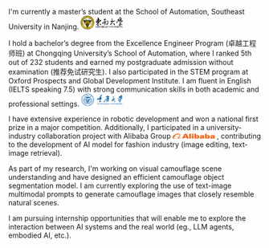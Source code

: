 I'm currently a master’s student at the School of Automation, Southeast University in Nanjing. <img src="./images/SEU_logo_text.png" style="width: 6em; height: auto;">

I hold a bachelor’s degree from the Excellence Engineer Program (卓越工程师班) at Chongqing University’s School of Automation, where I ranked 5th out of 232 students and earned my postgraduate admission without examination (推荐免试研究生). I also participated in the STEM program at Oxford Prospects and Global Development Institute. I am fluent in English (IELTS speaking 7.5) with strong communication skills in both academic and professional settings. <img src="./images/CQU_logo_text.png" style="width: 6em; height: auto;">

I have extensive experience in robotic development and won a national first prize in a major competition. Additionally, I participated in a university-industry collaboration project with Alibaba Group <img src="./images/alibaba-text.png" style="width: 6em; height: auto;"> , contributing to the development of AI model for fashion industry (image editing, text-image retrieval).

As part of my research, I'm working on visual camouflage scene understanding and have designed an efficient camouflage object segmentation model. I am currently exploring the use of text-image multimodal prompts to generate camouflage images that closely resemble natural scenes.

I am pursuing internship opportunities that will enable me to explore the interaction between AI systems and the real world (eg., LLM agents, embodied AI, etc.).